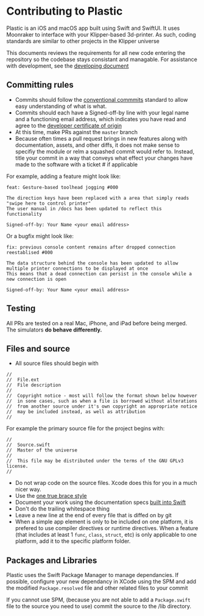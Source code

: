 # Contributing to Plastic
Plastic is an iOS and macOS app built using Swift and SwiftUI. It uses
Moonraker to interface with your Klipper-based 3d-printer. As such,
coding standards are similar to other projects in the Klipper universe

This documents reviews the requirements for all new code entering the repository so the codebase stays consistant
and managable. For assistance with development, see the [developing document](developing.md)
## Committing rules
* Commits should follow the [conventional commmits](https://www.conventionalcommits.org/en/v1.0.0/)
standard to allow easy understanding of what is what.
* Commits should each have a Signed-off-by line with your legal
name and a functioning email address, which indicates you
have read and agree to the [developer certificate of origin]()
* At this time, make PRs against the `master` branch
* Because often times a pull request brings in new features along with
documentation, assets, and other diffs, it does not make sense to
specifiy the module or relm a squashed commit would refer to.
Instead, title your commit in a way that conveys what effect your
changes have made to the software with a ticket # if applicable

For example, adding a feature might look like:
```
feat: Gesture-based toolhead jogging #000

The direction keys have been replaced with a area that simply reads
"swipe here to control printer"
The user manual in /docs has been updated to reflect this functionality

Signed-off-by: Your Name <your email address>
```
Or a bugfix might look like:
```
fix: previous console content remains after dropped connection reestablised #000

The data structure behind the console has been updated to allow
multiple printer connections to be displayed at once
This means that a dead connection can persist in the console while a
new connection is open

Signed-off-by: Your Name <your email address>
```
## Testing
All PRs are tested on a real Mac, iPhone, and iPad before being merged. The simulators **do behave differently.**

## Files and source
* All source files should begin with
```
//
//  File.ext
//  File description
//
//  Copyright notice - most will follow the format shown below however
//  in sone cases, such as when a file is borrowed without alterations
//  from another source under it's own copyright an appropriate notice
//  may be included instead, as well as attribution
//
```
For example the primary source file for the project begins with:
```
//
//  Source.swift
//  Master of the universe
//
//  This file may be distributed under the terms of the GNU GPLv3 license.
//
```
* Do not wrap code on the source files. Xcode does this for you in a much nicer way.
* Use the [one true brace style](https://en.wikipedia.org/wiki/Indentation_style#Variant:_1TBS_(OTBS))
* Document your work using the documentation specs [built into Swift](https://developer.apple.com/documentation/xcode/writing-symbol-documentation-in-your-source-files)
* Don't do the trailing whitespace thing
* Leave a new line at the end of every file that is diffed on by git
* When a simple app element is only to be included on one platform, it
is prefered to use compiler directives or runtime directives. When a
feature (that includes at least 1 `func`, `class`, `struct`, etc) is
only applicable to one platform, add it to the specific platform folder.
## Packages and Libraries
Plastic uses the Swift Package Manager to manage dependancies. If possible,
configure your new dependancy in XCode using the SPM and add the modified
`Package.resolved` file and other related files to your commit

If you cannot use SPM, (because you are not able to add a `Package.swift` file
to the source you need to use) commit the source to the /lib directory.
